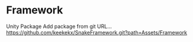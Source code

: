 # Framework
Unity Package Add package from git URL...
https://github.com/keekekx/SnakeFramework.git?path=Assets/Framework
